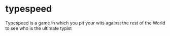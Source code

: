 # typespeed
Typespeed is a game in which you pit your wits against the rest of the World to see who is the ultimate typist
